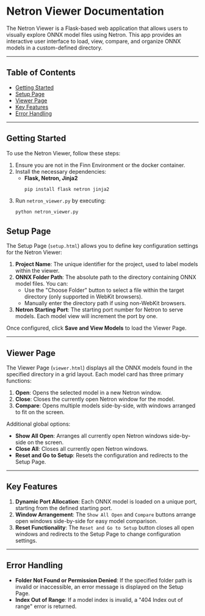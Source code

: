 # Netron Viewer Documentation

The Netron Viewer is a Flask-based web application that allows users to visually explore ONNX model files using Netron. This app provides an interactive user interface to load, view, compare, and organize ONNX models in a custom-defined directory.

---

## Table of Contents
- [Getting Started](#getting-started)
- [Setup Page](#setup-page)
- [Viewer Page](#viewer-page)
- [Key Features](#key-features)
- [Error Handling](#error-handling)

---

## Getting Started

To use the Netron Viewer, follow these steps:

1. Ensure you are not in the Finn Environment or the docker container.
2. Install the necessary dependencies:
   - **Flask, Netron, Jinja2**
     ```bash
     pip install flask netron jinja2
     ```
3. Run `netron_viewer.py` by executing:
   ```bash
   python netron_viewer.py

## Setup Page

The Setup Page (`setup.html`) allows you to define key configuration settings for the Netron Viewer:

1. **Project Name**: The unique identifier for the project, used to label models within the viewer.
2. **ONNX Folder Path**: The absolute path to the directory containing ONNX model files. You can:
   - Use the "Choose Folder" button to select a file within the target directory (only supported in WebKit browsers).
   - Manually enter the directory path if using non-WebKit browsers.
3. **Netron Starting Port**: The starting port number for Netron to serve models. Each model view will increment the port by one.

Once configured, click **Save and View Models** to load the Viewer Page.

---

## Viewer Page

The Viewer Page (`viewer.html`) displays all the ONNX models found in the specified directory in a grid layout. Each model card has three primary functions:

1. **Open**: Opens the selected model in a new Netron window.
2. **Close**: Closes the currently open Netron window for the model.
3. **Compare**: Opens multiple models side-by-side, with windows arranged to fit on the screen.

Additional global options:
- **Show All Open**: Arranges all currently open Netron windows side-by-side on the screen.
- **Close All**: Closes all currently open Netron windows.
- **Reset and Go to Setup**: Resets the configuration and redirects to the Setup Page.

---

## Key Features

1. **Dynamic Port Allocation**: Each ONNX model is loaded on a unique port, starting from the defined starting port.
2. **Window Arrangement**: The `Show All Open` and `Compare` buttons arrange open windows side-by-side for easy model comparison.
3. **Reset Functionality**: The `Reset and Go to Setup` button closes all open windows and redirects to the Setup Page to change configuration settings.

---

## Error Handling

- **Folder Not Found or Permission Denied**: If the specified folder path is invalid or inaccessible, an error message is displayed on the Setup Page.
- **Index Out of Range**: If a model index is invalid, a "404 Index out of range" error is returned.